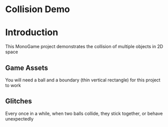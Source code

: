 # Collision Demo

# Introduction
This MonoGame project demonstrates the collision of multiple objects in 2D space

## Game Assets
You will need a ball and a boundary (thin vertical rectangle) for this project to work

## Glitches
Every once in a while, when two balls collide, they stick together, or behave unexpectedly
